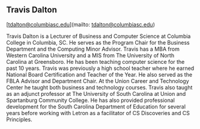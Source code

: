 ## Travis Dalton

[tdalton@columbiasc.edu](mailto: tdalton@columbiasc.edu)

Travis Dalton is a Lecturer of Business and Computer Science at Columbia College in Columbia, SC.  He serves as the Program Chair for the Business Department and the Computing Minor Advisor.  Travis has a MBA from Western Carolina University and a MIS from The University of North Carolina at Greensboro.  He has been teaching computer science for the past 10 years.  Travis was previously a high school teacher where he earned National Board Certification and Teacher of the Year.  He also served as the FBLA Advisor and Department Chair.  At the Union Career and Technology Center he taught both business and technology courses.  Travis also taught as an adjunct professor at The University of South Carolina at Union and Spartanburg Community College.  He has also provided professional development for the South Carolina Department of Education for several years before working with Letron as a facilitator of CS Discoveries and CS Principles.
